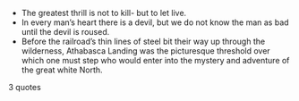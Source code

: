  - The greatest thrill is not to kill- but to let live.
 - In every man’s heart there is a devil, but we do not know the man as bad until the devil is roused.
 - Before the railroad’s thin lines of steel bit their way up through the wilderness, Athabasca Landing was the picturesque threshold over which one must step who would enter into the mystery and adventure of the great white North.

3 quotes